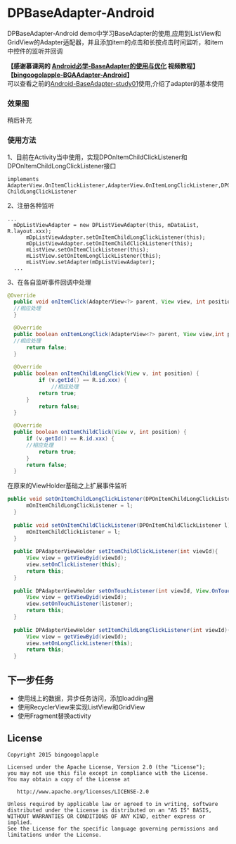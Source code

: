 # DPBaseAdapter-Android
DPBaseAdapter-Android demo中学习BaseAdapter的使用,应用到ListView和GridView的Adapter适配器，并且添加item的点击和长按点击时间监听，和item中控件的监听并回调

**【感谢慕课网的 [Android必学-BaseAdapter的使用与优化](http://www.imooc.com/learn/365) 视频教程】**<br/>
**【[bingoogolapple-BGAAdapter-Android](https://github.com/bingoogolapple/BGAAdapter-Android)】**<br/>
    可以查看之前的[Android-BaseAdapter-study01](https://github.com/whiskeyfei/Android-BaseAdapter-study01/blob/Android-BaseAdapter-study02/README.md)使用,介绍了adapter的基本使用

### 效果图
  稍后补充
  
### 使用方法
  1、目前在Activity当中使用，实现DPOnItemChildClickListener和DPOnItemChildLongClickListener接口<br/>
  ```
  implements AdapterView.OnItemClickListener,AdapterView.OnItemLongClickListener,DPOnItemChildClickListener,DPOnItem   ChildLongClickListener
  ```
  2、注册各种监听
  
  ```
  ...
    mDpListViewAdapter = new DPListViewAdapter(this, mDataList, R.layout.xxx);
		mDpListViewAdapter.setOnItemChildLongClickListener(this);
		mDpListViewAdapter.setOnItemChildClickListener(this);
		mListView.setOnItemClickListener(this);
		mListView.setOnItemLongClickListener(this);
		mListView.setAdapter(mDpListViewAdapter);
	...
  ```
  3、在各自监听事件回调中处理
  
  ```java 
  @Override
	public void onItemClick(AdapterView<?> parent, View view, int position,long id) {
	//相应处理
	}

	@Override
	public boolean onItemLongClick(AdapterView<?> parent, View view,int position, long id) {
	//相应处理
		return false;
	}
	
	@Override
	public boolean onItemChildLongClick(View v, int position) {
		    if (v.getId() == R.id.xxx) {
		        //相应处理
            return true;
        }
	    	return false;
	}

	@Override
	public boolean onItemChildClick(View v, int position) {
		if (v.getId() == R.id.xxx) {
		//相应处理
			return true;
        }
		return false;
	}
  ```
  在原来的ViewHolder基础之上扩展事件监听
  
  ```java
  public void setOnItemChildLongClickListener(DPOnItemChildLongClickListener l){
    	mOnItemChildLongClickListener = l;
    }
    
    public void setOnItemChildClickListener(DPOnItemChildClickListener l){
    	mOnItemChildClickListener = l;
    }
    
    public DPAdapterViewHolder setItemChildClickListener(int viewId){
    	View view = getViewByid(viewId);
    	view.setOnClickListener(this);
    	return this;
    }
    
    public DPAdapterViewHolder setOnTouchListener(int viewId, View.OnTouchListener listener){
    	View view = getViewByid(viewId);
    	view.setOnTouchListener(listener);
    	return this;
    }
    
    public DPAdapterViewHolder setItemChildLongClickListener(int viewId){
    	View view = getViewByid(viewId);
    	view.setOnLongClickListener(this);
    	return this;
    }
  ```

## 下一步任务
* 使用线上的数据，异步任务访问，添加loadding圈
* 使用RecyclerView来实现ListView和GridView
* 使用Fragment替换activity

  
## License

    Copyright 2015 bingoogolapple

    Licensed under the Apache License, Version 2.0 (the "License");
    you may not use this file except in compliance with the License.
    You may obtain a copy of the License at

       http://www.apache.org/licenses/LICENSE-2.0

    Unless required by applicable law or agreed to in writing, software
    distributed under the License is distributed on an "AS IS" BASIS,
    WITHOUT WARRANTIES OR CONDITIONS OF ANY KIND, either express or implied.
    See the License for the specific language governing permissions and
    limitations under the License.

